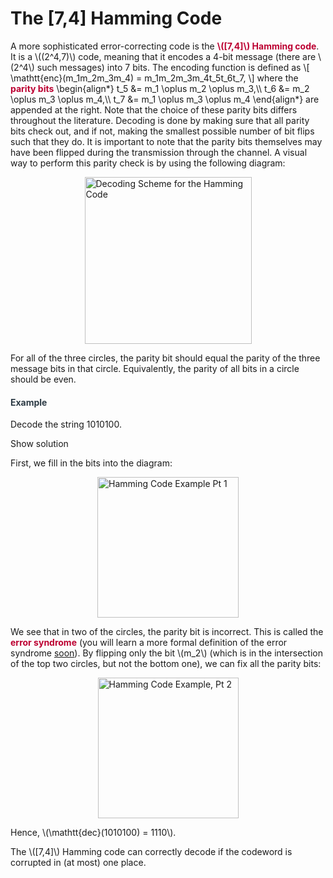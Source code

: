 # The [7,4] Hamming Code

<p>A more sophisticated error-correcting code is the <span style="color: #bc0031;"><strong>\([7,4]\) Hamming code</strong></span>. It is a \((2^4,7)\) code, meaning that it encodes a 4-bit message (there are \(2^4\) such messages) into 7 bits. The encoding function is defined as \[ \mathtt{enc}(m_1m_2m_3m_4) = m_1m_2m_3m_4t_5t_6t_7, \] where the <span style="color: #bc0031;"><strong>parity bits</strong></span> \begin{align*} t_5 &amp;= m_1 \oplus m_2 \oplus m_3,\\ t_6 &amp;= m_2 \oplus m_3 \oplus m_4,\\ t_7 &amp;= m_1 \oplus m_3 \oplus m_4 \end{align*} are appended at the right. Note that the choice of these parity bits differs throughout the literature. Decoding is done by making sure that all parity bits check out, and if not, making the smallest possible number of bit flips such that they do. It is important to note that the parity bits themselves may have been flipped during the transmission through the channel. A visual way to perform this parity check is by using the following diagram:</p>
<p><img style="display: block; margin-left: auto; margin-right: auto;" src="https://canvas.uva.nl/courses/10933/files/1322387/preview?verifier=ZZI02Ad0vs237EiMnKm6KeHP8T7fP3f5Jwc5AYHx" alt="Decoding Scheme for the Hamming Code" width="267" height="267" data-api-endpoint="https://canvas.uva.nl/api/v1/courses/10933/files/1322387" data-api-returntype="File"></p>
<p>For all of the three circles, the parity bit should equal the parity of the three message bits in that circle. Equivalently, the parity of all bits in a circle should be even.</p>
<div class="content-box pad-box-mini border border-trbl border-round">
<h4 style="color: #2d3b45;"><strong>Example</strong></h4>
Decode the string 1010100.
<p><span class="element_toggler" role="button" aria-controls="group1" aria-label="Toggler" aria-expanded="false"><span class="Button">Show solution</span></span></p>
<div id="group1" style="">
<div class="content-box">First, we fill in the bits into the diagram:
<p><img style="display: block; margin-left: auto; margin-right: auto;" src="https://canvas.uva.nl/courses/10933/files/1322388/preview?verifier=A1kOgoGzfzatD7NFwAZa6ETMxnX6Gc76dnE2ba1O" alt="Hamming Code Example Pt 1" width="226" height="225" data-api-endpoint="https://canvas.uva.nl/api/v1/courses/10933/files/1322388" data-api-returntype="File"></p>
We see that in two of the circles, the parity bit is incorrect. This is called the <span style="color: #bc0031;"><strong>error syndrome</strong></span> (you will learn a more formal definition of the error syndrome <a title="Generalization: Linear Codes" href="https://canvas.uva.nl/courses/10933/pages/generalization-linear-codes" data-api-endpoint="https://canvas.uva.nl/api/v1/courses/10933/pages/generalization-linear-codes" data-api-returntype="Page">soon</a>). By flipping only the bit \(m_2\) (which is in the intersection of the top two circles, but not the bottom one), we can fix all the parity bits:
<p><img style="display: block; margin-left: auto; margin-right: auto;" src="https://canvas.uva.nl/courses/10933/files/1322390/preview?verifier=Efw9xvvG1b8x6ztvB4GCEL32r5kquozl9V6qjwbH" alt="Hamming Code Example, Pt 2" width="225" height="225" data-api-endpoint="https://canvas.uva.nl/api/v1/courses/10933/files/1322390" data-api-returntype="File"></p>
Hence, \(\mathtt{dec}(1010100) = 1110\).</div>
</div>
</div>
<p>The \([7,4]\) Hamming code can correctly decode if the codeword is corrupted in (at most) one place.</p>